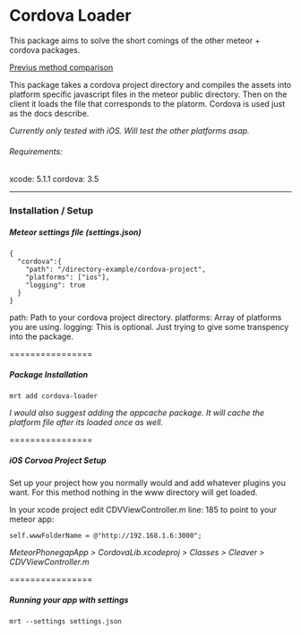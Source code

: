 Cordova Loader
================

This package aims to solve the short comings of the other meteor + cordova packages. 

[Previus method comparison](http://zeroasterisk.com/2013/08/22/meteor-phonegapcordova-roundup-fall-2013/)

This package takes a cordova project directory and compiles the assets into platform specific javascript files in the meteor public directory. Then on the client it loads the file that corresponds to the platorm. Cordova is used just as the docs describe.

*Currently only tested with iOS. Will test the other platforms asap.*

###### Requirements: 
xcode: 5.1.1
cordova: 3.5

------------------------
### Installation / Setup

##### Meteor settings file (settings.json)
````
{
  "cordova":{
    "path": "/directory-example/cordova-project",
    "platforms": ["ios"],
    "logging": true
  }
}
````
path: Path to your cordova project directory.
platforms: Array of platforms you are using.
logging: This is optional. Just trying to give some transpency into the package.

================


##### Package Installation
````
mrt add cordova-loader
````
*I would also suggest adding the appcache package. It will cache the platform file after its loaded once as well.*

================


##### iOS Corvoa Project Setup
Set up your project how you normally would and add whatever plugins you want. For this method nothing in the www directory will get loaded. 

In your xcode project edit CDVViewController.m line: 185 to point to your meteor app:
````
self.wwwFolderName = @"http://192.168.1.6:3000";
````
 *MeteorPhonegapApp > CordovaLib.xcodeproj > Classes > Cleaver > CDVViewController.m*

================


##### Running your app with settings
````
mrt --settings settings.json
````